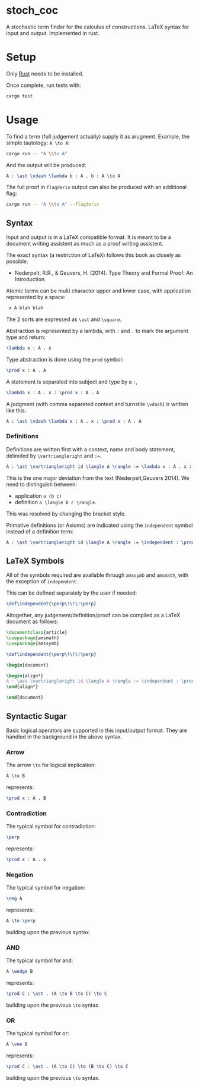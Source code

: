 # stoch_coc

A stochastic term finder for the calculus of constructions. LaTeX syntax for input and output. Implemented in rust.

# Setup

Only [Rust](https://www.rust-lang.org/tools/install) needs to be installed.

Once complete, run tests with:

```bash
cargo test
```

# Usage

To find a term (full judgement actually) supply it as arugment. Example, the simple tautology: `A \to A`:

```bash
cargo run -- "A \\to A"
```

And the output will be produced:

```latex
A : \ast \vdash \lambda b : A . b : A \to A
```

The full proof in `flagderiv` output can also be produced with an additional flag:

```bash
cargo run -- "A \\to A" --flagderiv
```

## Syntax

Input and output is in a LaTeX compatible format. It is meant to be a document writing assistent as much as a proof writing assistent.

The exact syntax (a restriction of LaTeX) follows this book as closely as possible.
 * Nederpelt, R.R., & Geuvers, H. (2014). Type Theory and Formal Proof: An Introduction.

Atomic terms can be multi character upper and lower case, with application represented by a space:

```latex
 x A blah blah
```

The 2 sorts are expressed as `\ast` and `\square`.

Abstraction is represented by a lambda, with `:` and `.` to mark the argument type and return:

```latex
\lambda x : A . x
```

Type abstraction is done using the `prod` symbol:

```latex
\prod x : A . A
```

A statement is separated into subject and type by a `:`,

```latex
\lambda x : A . x : \prod x : A . A
```

A judgment (with comma separated context and turnstile `\vdash`) is written like this: 

```latex
A : \ast \vdash \lambda x : A . x : \prod x : A . A
```

### Definitions

Definitions are written first with a context, name and body statement, delimited by `\vartriangleright` and `:=`.

```latex
A : \ast \vartriangleright id \langle A \rangle := \lambda x : A . x : \prod x : A . A
```

This is the one major deviation from the text (Nederpelt,Geuvers 2014). 
We need to distinguish between:
 * application `a (b c)`
 * definition `a \langle b c \rangle`.

This was resolved by changing the bracket style.

Primative definitions (or Axioms) are indicated using the `independent` symbol instead of a definition term:

```latex
A : \ast \vartriangleright id \langle A \rangle := \independent : \prod x : A . A
```


## LaTeX Symbols

All of the symbols required are available through `amssymb` and `amsmath`, with the exception of `independent`.

This can be defined separately by the user if needed:

```latex
\def\independent{\perp\!\!\!\perp}
```

Altogether, any judgement/definition/proof can be compiled as a LaTeX document as follows:

```latex
\documentclass{article}
\usepackage{amsmath}
\usepackage{amssymb}

\def\independent{\perp\!\!\!\perp}

\begin{document}

\begin{align*}
A : \ast \vartriangleright id \langle A \rangle := \independent : \prod x : A . A
\end{align*}

\end{document}
```

## Syntactic Sugar

Basic logical operators are supported in this input/output format.
They are handled in the background in the above syntax.

### Arrow

The arrow `\to` for logical implication:

```latex
A \to B
```

represents:

```latex
\prod x : A . B
```

### Contradiction

The typical symbol for contradiction:

```latex
\perp
```

represents:

```latex
\prod x : A . x
```

### Negation

The typical symbol for negation:

```latex
\neg A
```

represents:

```latex
A \to \perp
```

building upon the previous syntax.

### AND

The typical symbol for and:

```latex
A \wedge B
```

represents:

```latex
\prod C : \ast . (A \to B \to C) \to C
```

building upon the previous `\to` syntax.

### OR

The typical symbol for or:

```latex
A \vee B
```

represents:

```latex
\prod C : \ast . (A \to C) \to (B \to C) \to C
```

building upon the previous `\to` syntax.

